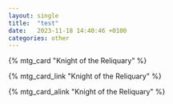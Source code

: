 ```yaml
---
layout: single
title:  "test"
date:   2023-11-18 14:40:46 +0100
categories: other
---
```



{% mtg_card "Knight of the Reliquary" %}

{% mtg_card_link "Knight of the Reliquary" %}

{% mtg_card_alink "Knight of the Reliquary" %}